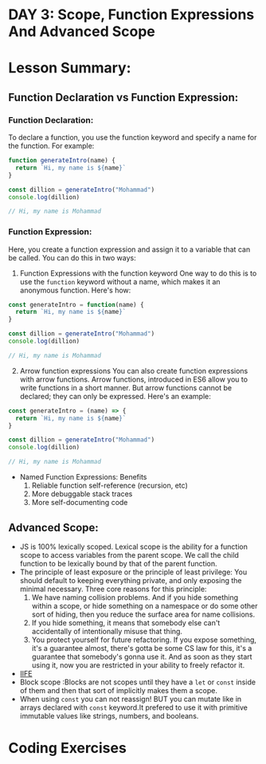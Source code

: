 # DAY 3: Scope, Function Expressions And Advanced Scope 
# Lesson Summary:
## Function Declaration vs Function Expression:
### Function Declaration:
To declare a function, you use the function keyword and specify a name for the function. For example:
```javascript
function generateIntro(name) {
  return `Hi, my name is ${name}`
}

const dillion = generateIntro("Mohammad")
console.log(dillion)

// Hi, my name is Mohammad
```
### Function Expression:
Here, you create a function expression and assign it to a variable that can be called. You can do this in two ways:
1.  Function Expressions with the function keyword
One way to do this is to use the `function` keyword without a name, which makes it an anonymous function. Here's how:
```javascript
const generateIntro = function(name) {
  return `Hi, my name is ${name}`
}

const dillion = generateIntro("Mohammad")
console.log(dillion)

// Hi, my name is Mohammad
```
2.  Arrow function expressions
You can also create function expressions with arrow functions. Arrow functions, introduced in ES6 allow you to write functions in a short manner.
But arrow functions cannot be declared; they can only be expressed. Here's an example:
```javascript
const generateIntro = (name) => {
  return `Hi, my name is ${name}`
}

const dillion = generateIntro("Mohammad")
console.log(dillion)

// Hi, my name is Mohammad
```
* Named Function Expressions: Benefits
  1. Reliable function self-reference (recursion, etc)
  2. More debuggable stack traces
  3. More self-documenting code 
## Advanced Scope:
* JS is 100% lexically scoped. Lexical scope is the ability for a function scope to access variables from the parent scope. We call the child function to be lexically bound by that of the parent function.
* The principle of least exposure or the principle of least privilege: You should default to keeping everything private, and only exposing the minimal necessary. Three core reasons for this principle:
  1.  We have naming collision problems. And if you hide something within a scope, or hide something on a namespace or do some other sort of hiding, then you reduce the surface area for name collisions.
  2.  If you hide something, it means that somebody else can't accidentally of intentionally misuse that thing.
  3.  You protect yourself for future refactoring. If you expose something, it's a guarantee almost, there's gotta be some CS law for this, it's a guarantee that somebody's gonna use it. And as soon as they start using it, now you are restricted in your ability to freely refactor it.
* [IIFE](https://developer.mozilla.org/en-US/docs/Glossary/IIFE)
* Block scope :Blocks are not scopes until they have a `let` or `const` inside of them and then that sort of implicitly makes them a scope.
* When using `const` you can not reassign! BUT you can mutate like in arrays declared with `const` keyword.It prefered to use it with primitive immutable values like strings, numbers, and booleans. 
# Coding Exercises
